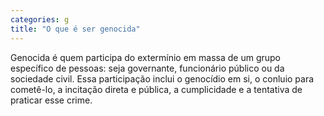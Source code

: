 ```yaml
---
categories: g
title: "O que é ser genocida"
---
```

Genocida é quem participa do extermínio em massa de um grupo específico de pessoas: seja governante, funcionário público ou da sociedade civil. Essa participação inclui o genocídio em si, o conluio para cometê-lo, a incitação direta e pública, a cumplicidade e a tentativa de praticar esse crime.